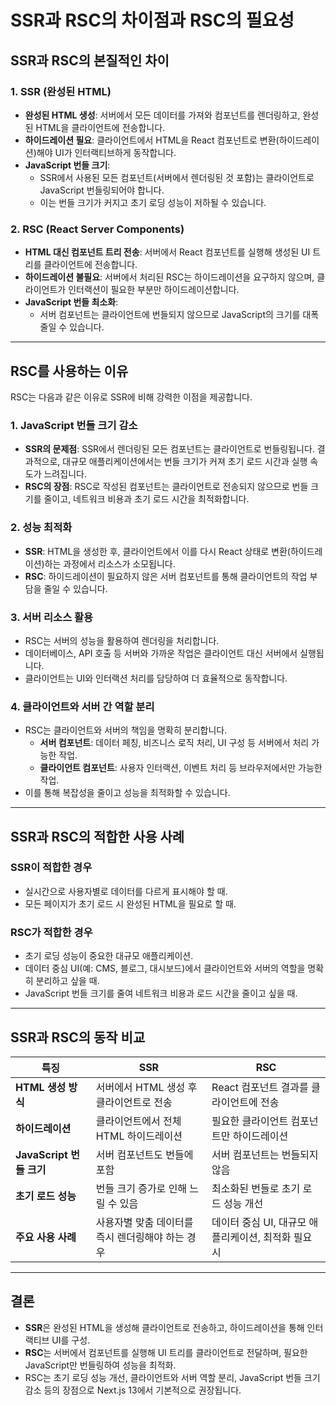 # SSR과 RSC의 차이점과 RSC의 필요성

## SSR과 RSC의 본질적인 차이

### 1. **SSR (완성된 HTML)**

- **완성된 HTML 생성**: 서버에서 모든 데이터를 가져와 컴포넌트를 렌더링하고, 완성된 HTML을 클라이언트에 전송합니다.
- **하이드레이션 필요**: 클라이언트에서 HTML을 React 컴포넌트로 변환(하이드레이션)해야 UI가 인터랙티브하게 동작합니다.
- **JavaScript 번들 크기**:
  - SSR에서 사용된 모든 컴포넌트(서버에서 렌더링된 것 포함)는 클라이언트로 JavaScript 번들링되어야 합니다.
  - 이는 번들 크기가 커지고 초기 로딩 성능이 저하될 수 있습니다.

### 2. **RSC (React Server Components)**

- **HTML 대신 컴포넌트 트리 전송**: 서버에서 React 컴포넌트를 실행해 생성된 UI 트리를 클라이언트에 전송합니다.
- **하이드레이션 불필요**: 서버에서 처리된 RSC는 하이드레이션을 요구하지 않으며, 클라이언트가 인터랙션이 필요한 부분만 하이드레이션합니다.
- **JavaScript 번들 최소화**:
  - 서버 컴포넌트는 클라이언트에 번들되지 않으므로 JavaScript의 크기를 대폭 줄일 수 있습니다.

---

## RSC를 사용하는 이유

RSC는 다음과 같은 이유로 SSR에 비해 강력한 이점을 제공합니다.

### 1. **JavaScript 번들 크기 감소**

- **SSR의 문제점**: SSR에서 렌더링된 모든 컴포넌트는 클라이언트로 번들링됩니다. 결과적으로, 대규모 애플리케이션에서는 번들 크기가 커져 초기 로드 시간과 실행 속도가 느려집니다.
- **RSC의 장점**: RSC로 작성된 컴포넌트는 클라이언트로 전송되지 않으므로 번들 크기를 줄이고, 네트워크 비용과 초기 로드 시간을 최적화합니다.

### 2. **성능 최적화**

- **SSR**: HTML을 생성한 후, 클라이언트에서 이를 다시 React 상태로 변환(하이드레이션)하는 과정에서 리소스가 소모됩니다.
- **RSC**: 하이드레이션이 필요하지 않은 서버 컴포넌트를 통해 클라이언트의 작업 부담을 줄일 수 있습니다.

### 3. **서버 리소스 활용**

- RSC는 서버의 성능을 활용하여 렌더링을 처리합니다.
- 데이터베이스, API 호출 등 서버와 가까운 작업은 클라이언트 대신 서버에서 실행됩니다.
- 클라이언트는 UI와 인터랙션 처리를 담당하여 더 효율적으로 동작합니다.

### 4. **클라이언트와 서버 간 역할 분리**

- RSC는 클라이언트와 서버의 책임을 명확히 분리합니다.
  - **서버 컴포넌트**: 데이터 페칭, 비즈니스 로직 처리, UI 구성 등 서버에서 처리 가능한 작업.
  - **클라이언트 컴포넌트**: 사용자 인터랙션, 이벤트 처리 등 브라우저에서만 가능한 작업.
- 이를 통해 복잡성을 줄이고 성능을 최적화할 수 있습니다.

---

## SSR과 RSC의 적합한 사용 사례

### **SSR이 적합한 경우**

- 실시간으로 사용자별로 데이터를 다르게 표시해야 할 때.
- 모든 페이지가 초기 로드 시 완성된 HTML을 필요로 할 때.

### **RSC가 적합한 경우**

- 초기 로딩 성능이 중요한 대규모 애플리케이션.
- 데이터 중심 UI(예: CMS, 블로그, 대시보드)에서 클라이언트와 서버의 역할을 명확히 분리하고 싶을 때.
- JavaScript 번들 크기를 줄여 네트워크 비용과 로드 시간을 줄이고 싶을 때.

---

## SSR과 RSC의 동작 비교

| **특징**                 | **SSR**                                          | **RSC**                                             |
| ------------------------ | ------------------------------------------------ | --------------------------------------------------- |
| **HTML 생성 방식**       | 서버에서 HTML 생성 후 클라이언트로 전송          | React 컴포넌트 결과를 클라이언트에 전송             |
| **하이드레이션**         | 클라이언트에서 전체 HTML 하이드레이션            | 필요한 클라이언트 컴포넌트만 하이드레이션           |
| **JavaScript 번들 크기** | 서버 컴포넌트도 번들에 포함                      | 서버 컴포넌트는 번들되지 않음                       |
| **초기 로드 성능**       | 번들 크기 증가로 인해 느릴 수 있음               | 최소화된 번들로 초기 로드 성능 개선                 |
| **주요 사용 사례**       | 사용자별 맞춤 데이터를 즉시 렌더링해야 하는 경우 | 데이터 중심 UI, 대규모 애플리케이션, 최적화 필요 시 |

---

## 결론

- **SSR**은 완성된 HTML을 생성해 클라이언트로 전송하고, 하이드레이션을 통해 인터랙티브 UI를 구성.
- **RSC**는 서버에서 컴포넌트를 실행해 UI 트리를 클라이언트로 전달하며, 필요한 JavaScript만 번들링하여 성능을 최적화.
- RSC는 초기 로딩 성능 개선, 클라이언트와 서버 역할 분리, JavaScript 번들 크기 감소 등의 장점으로 Next.js 13에서 기본적으로 권장됩니다.
